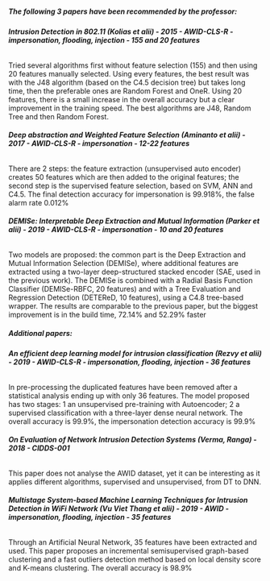 ##### The following 3 papers have been recommended by the professor: 

###### **Intrusion Detection in 802.11 (Kolias et alii) - 2015 - AWID-CLS-R - impersonation, flooding, injection - 155 and 20 features**

Tried several algorithms first without feature selection (155) and then using 20 features manually selected. 
Using every features, the best result was with the J48 algorithm (based on the C4.5 decision tree) but takes long time, then the preferable ones are Random Forest and OneR.
Using 20 features, there is a small increase in the overall accuracy but a clear improvement in the training speed. The best algorithms are J48, Random Tree and then Random Forest.


###### **Deep abstraction and Weighted Feature Selection (Aminanto et alii) - 2017 - AWID-CLS-R - impersonation - 12-22 features**

There are 2 steps: the feature extraction (unsupervised auto encoder) creates 50 features which are then added to the original features; the second step is the supervised feature selection, based on SVM, ANN and C4.5. The final detection accuracy for impersonation is 99.918%, the false alarm rate 0.012%


###### **DEMISe: Interpretable Deep Extraction and Mutual Information (Parker et alii) - 2019 - AWID-CLS-R - impersonation - 10 and 20 features**

Two models are proposed: the common part is the Deep Extraction and Mutual Information Selection (DEMISe), where additional features are extracted using a two-layer deep-structured stacked encoder (SAE, used in the previous work). 
The DEMISe  is combined with a Radial Basis Function Classifier (DEMISe-RBFC, 20 features) and with a Tree Evaluation and Regression Detection (DETEReD, 10 features), using a C4.8 tree-based wrapper. 
The results are comparable to the previous paper, but the biggest improvement is in the build time, 72.14% and 52.29% faster 



##### Additional papers:  

###### **An efficient deep learning model for intrusion classification  (Rezvy et alii) - 2019 - AWID-CLS-R - impersonation, flooding, injection - 36 features**
In pre-processing the duplicated features have been removed after a statistical analysis ending up with only 36 features. The model proposed has two stages: 1 an unsupervised pre-training with Autoencoder; 2 a supervised classification with a three-layer dense neural network.
The overall accuracy is 99.9%, the impersonation detection accuracy is 99.9% 


###### **On Evaluation of Network Intrusion Detection Systems  (Verma, Ranga) - 2018 - CIDDS-001**
This paper does not analyse the AWID dataset, yet it can be interesting as it applies different algorithms, supervised and unsupervised, from DT to DNN.  


###### **Multistage System-based Machine Learning Techniques for Intrusion Detection in WiFi Network (Vu Viet Thang et alii) - 2019 - AWID - impersonation, flooding, injection - 35 features** 
Through an Artificial Neural Network, 35 features have been extracted and used. This paper proposes an incremental semisupervised graph-based clustering and a fast outliers detection method based on local density score and K-means clustering. The overall accuracy is 98.9% 
